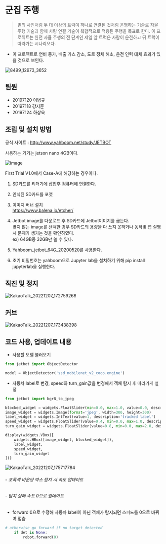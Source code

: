 # 군집 주행

> 밑의 사진처럼 두 대 이상의 트럭이 하나로 연결된 것처럼 운행하는 기술로 자율주행 기술과 함께 차량 연결 기술이 복합적으로 적용된 주행을 목표로 한다.
이 프로젝트는 완전 자율 주행의 전 단계인 제일 앞 트럭은 사람이 운전하고 뒤 트럭이 따라가는 시나리오다.

- 이 프로젝트로 연비 증가, 배출 가스 감소, 도로 정체 해소, 운전 인력 대체 효과가 있을 것으로 보인다.

![8499_12973_3652](https://user-images.githubusercontent.com/81899557/206140450-86746584-f7c0-4044-9902-0d6c30f2c605.jpg)

## 팀원

- 20197120 이병규
- 20197118 강지훈
- 20197124 하상욱


## 조립 및 설치 방법

공식 사이트 : http://www.yahboom.net/study/JETBOT  


사용하는 기기는 jetson nano 4GB이다.  

![image](https://user-images.githubusercontent.com/64821752/207927716-ed039317-af13-46b7-85fb-510156338190.png)

First Trial V1.0에서 Case-A에 해당하는 경우이다.  

1) SD카드를 리더기에 삽입후 컴퓨터에 연결한다.  

2) 인식된 SD카드를 포맷  

3) 이미지 버너 설치  
https://www.balena.io/etcher/  

4) Jetbot image를 다운로드 후 SD카드에 Jetbot이미지를 굽는다.  
맞지 않는 image를 선택한 경우 SD카드의 용량을 다 쓰지 못하거나 동작및 앱 실행시 문제가 생기는 것을 확인하였다.  
ex) 64GB중 32GB만 쓸 수 있다.  
 
5) Yahboom_jetbot_64G_20200520를 사용한다.

6) 초기 비밀번호는 yahboom으로 Jupyter lab을 설치하기 위해 pip install jupyterlab을 실행한다.  


## 직진 및 정지

![KakaoTalk_20221207_172759268](https://user-images.githubusercontent.com/81899557/206127508-f0c9ba91-8f95-4d52-8535-e49d1224c590.gif)

## 커브

![KakaoTalk_20221207_173438398](https://user-images.githubusercontent.com/81899557/206128837-08821e96-3982-45dc-8cb3-6ab592df5983.gif)

## 코드 사용, 업데이트 내용

- 사용할 모델 불러오기

```python
from jetbot import ObjectDetector

model = ObjectDetector('ssd_mobilenet_v2_coco.engine')
```

- 자동차 label로 변경, speed와 turn_gain값을 변경해서 객체 탐지 후 따라가게 설정

```python
from jetbot import bgr8_to_jpeg

blocked_widget = widgets.FloatSlider(min=0.0, max=1.0, value=0.0, description='blocked')
image_widget = widgets.Image(format='jpeg', width=300, height=300)
label_widget = widgets.IntText(value=1, description='tracked label')
speed_widget = widgets.FloatSlider(value=0.4, min=0.0, max=1.0, description='speed')
turn_gain_widget = widgets.FloatSlider(value=0.8, min=0.0, max=2.0, description='turn gain')

display(widgets.VBox([
    widgets.HBox([image_widget, blocked_widget]),
    label_widget,
    speed_widget,
    turn_gain_widget
]))

```

![KakaoTalk_20221207_175717784](https://user-images.githubusercontent.com/81899557/206133960-1353716f-4e31-457a-a563-69e842c2f4c1.gif)

###### - 초록색 바운딩 박스 탐지 시 속도 업데이트
###### - 탐지 실패 속도 0으로 업데이트

- forward 0으로 수정해 자동차 label이 아닌 객체가 탐지되면 스피드를 0으로 바뀌며 멈춤

```python
# otherwise go forward if no target detected
    if det is None:
        robot.forward(0)
```
